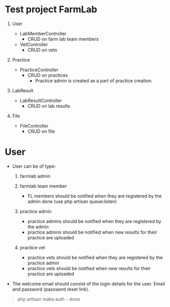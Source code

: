# Test project FarmLab

1. User
    + LabMemberController
        * CRUD on farm lab team members
    + VetController
        * CRUD on vets

2. Practice
    + PracticeController
        * CRUD on practices
            - Practice admin is created as a part of practice creation.

3. LabResult
    + LabResultController
        * CRUD on lab results

4. File
    + FileController
        * CRUD on file


# User

- User can be of type:
    1. farmlab admin
    
    2. farmlab team member
        - FL members should be notified when they are registered by the admin done (use php artisan queue:listen)
        
    3. practice admin
        - practice admins should be notified when they are registered by the admin
        - practice admins should be notified when new results for their practice are uploaded
        
    4. practice vet
        - practice vets should be notified when they are registered by the practice admin
        - practice vets should be notified when new results for their practice are uploaded

- The welcome email should consist of the login details for the user. Email and password (password reset link).

> php artisan make:auth - done


